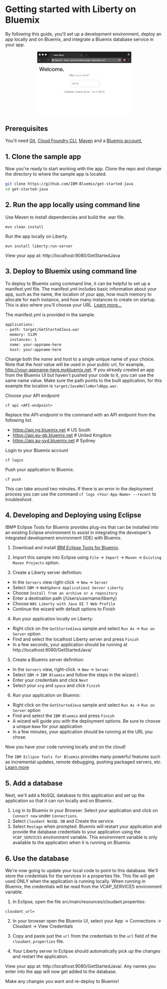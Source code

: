 # Getting started with Liberty on Bluemix
By following this guide, you'll set up a development environment, deploy an app locally and on Bluemix, and integrate a Bluemix database service in your app.

<p align="center">
  <kbd>
    <img src="docs/GettingStarted.gif" width="300" style="1px solid">
  </kbd>
</p>

## Prerequisites

You'll need [Git](https://git-scm.com/downloads), [Cloud Foundry CLI](https://github.com/cloudfoundry/cli#downloads), [Maven](https://maven.apache.org/download.cgi) and a [Bluemix account](https://console.ng.bluemix.net/registration/),

## 1. Clone the sample app

Now you're ready to start working with the app. Clone the repo and change the directory to where the sample app is located.
  ```bash
  git clone https://github.com/IBM-Bluemix/get-started-java
  cd get-started-java
  ```

## 2. Run the app locally using command line

Use Maven to install dependencies and build the .war file.

  ```
  mvn clean install
  ```

Run the app locally on Liberty.
  ```
  mvn install liberty:run-server
  ```

View your app at: http://localhost:9080/GetStartedJava


## 3. Deploy to Bluemix using command line

To deploy to Bluemix using command line, it can be helpful to set up a manifest.yml file. The manifest.yml includes basic information about your app, such as the name, the location of your app, how much memory to allocate for each instance, and how many instances to create on startup. This is also where you'll choose your URL. [Learn more...](/docs/manageapps/depapps.html#appmanifest)

The manifest.yml is provided in the sample.

  ```
  applications:
  - path: target/GetStartedJava.war
    memory: 512M
    instances: 1
    name: your-appname-here
    host: your-appname-here
  ```

Change both the *name* and *host* to a single unique name of your choice. Note that the *host* value will be used in your public url, for example, http://your-appname-here.mybluemix.net. If you already created an app from the Bluemix UI but haven't pushed your code to it, you can use the same name value. Make sure the path points to the built application, for this example the location is `target/JavaHelloWorldApp.war`.

Choose your API endpoint
   ```
   cf api <API-endpoint>
   ```

Replace the *API-endpoint* in the command with an API endpoint from the following list.
* https://api.ng.bluemix.net # US South
* https://api.eu-gb.bluemix.net # United Kingdom
* https://api.au-syd.bluemix.net # Sydney

Login to your Bluemix account
  ```
  cf login
  ```

Push your application to Bluemix.
  ```
  cf push
  ```

This can take around two minutes. If there is an error in the deployment process you can use the command `cf logs <Your-App-Name> --recent` to troubleshoot.

## 4. Developing and Deploying using Eclipse

IBM® Eclipse Tools for Bluemix provides plug-ins that can be installed into an existing Eclipse environment to assist in integrating the developer's integrated development environment (IDE) with Bluemix.

1. Download and install  [IBM Eclipse Tools for Bluemix](https://developer.ibm.com/wasdev/downloads/#asset/tools-IBM_Eclipse_Tools_for_Bluemix).

2. Import this sample into Eclipse using `File` -> `Import` -> `Maven` -> `Existing Maven Projects` option.

3. Create a Liberty server definition:
  - In the `Servers` view right-click -> `New` -> `Server`
  - Select `IBM` -> `WebSphere Application2 Server Liberty`
  - Choose `Install from an archive or a repository`
  - Enter a destination path (/Users/username/liberty)
  - Choose `WAS Liberty with Java EE 7 Web Profile`
  - Continue the wizard with default options to Finish

4. Run your application locally on Liberty:
  - Right click on the `GetStartedJava` sample and select `Run As` -> `Run on Server` option
  - Find and select the localhost Liberty server and press `Finish`
  - In a few seconds, your application should be running at http://localhost:9080/GetStartedJava/

5. Create a Bluemix server definition:
  - In the `Servers` view, right-click -> `New` -> `Server`
  - Select `IBM` -> `IBM Bluemix` and follow the steps in the wizard.\
  - Enter your credentials and click `Next`
  - Select your `org` and `space` and click `Finish`

6. Run your application on Bluemix:
  - Right click on the `GetStartedJava` sample and select `Run As` -> `Run on Server` option
  - Find and select the `IBM Bluemix` and press `Finish`
  - A wizard will guide you with the deployment options. Be sure to choose a unique `Name` for your application
  - In a few minutes, your application should be running at the URL you chose.

Now you have your code running locally and on the cloud!

The `IBM Eclipse Tools for Bluemix` provides many powerful features such as incremental updates, remote debugging, pushing packaged servers, etc. [Learn more](https://console.ng.bluemix.net/docs/manageapps/eclipsetools/eclipsetools.html#eclipsetools)


## 5. Add a database

Next, we'll add a NoSQL database to this application and set up the application so that it can run locally and on Bluemix.

1. Log in to Bluemix in your Browser. Select your application and click on `Connect new` under `Connections`.
2. Select `Cloudant NoSQL DB` and Create the service.
3. Select `Restage` when prompted. Bluemix will restart your application and provide the database credentials to your application using the `VCAP_SERVICES` environment variable. This environment variable is only available to the application when it is running on Bluemix.

## 6. Use the database

We're now going to update your local code to point to this database. We'll store the credentials for the services in a properties file. This file will get used ONLY when the application is running locally. When running in Bluemix, the credentials will be read from the VCAP_SERVICES environment variable.

1. In Eclipse, open the file src/main/resources/cloudant.properties:
  ```
  cloudant_url=
  ```

2. In your browser open the Bluemix UI, select your App -> Connections -> Cloudant -> View Credentials

3. Copy and paste just the `url` from the credentials to the `url` field of the `cloudant.properties` file.

4. Your Liberty server in Eclipse should automatically pick up the changes and restart the application.

  View your app at: http://localhost:9080/GetStartedJava/. Any names you enter into the app will now get added to the database.

  Make any changes you want and re-deploy to Bluemix!
